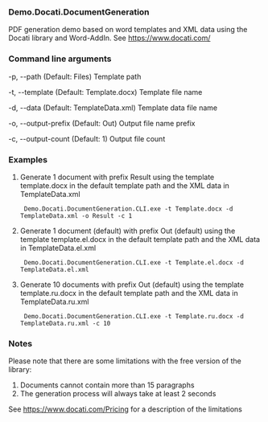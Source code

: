 ### Demo.Docati.DocumentGeneration
PDF generation demo based on word templates and XML data using the Docati library and Word-AddIn. See https://www.docati.com/

### Command line arguments
  -p, --path             (Default: Files) Template path

  -t, --template         (Default: Template.docx) Template file name

  -d, --data             (Default: TemplateData.xml) Template data file name

  -o, --output-prefix    (Default: Out) Output file name prefix

  -c, --output-count     (Default: 1) Output file count

### Examples
1. Generate 1 document with prefix Result using the template template.docx in the default template path and the XML data in TemplateData.xml

        Demo.Docati.DocumentGeneration.CLI.exe -t Template.docx -d TemplateData.xml -o Result -c 1

2. Generate 1 document (default) with prefix Out (default) using the template template.el.docx in the default template path and the XML data in TemplateData.el.xml

        Demo.Docati.DocumentGeneration.CLI.exe -t Template.el.docx -d TemplateData.el.xml

3. Generate 10 documents with prefix Out (default) using the template template.ru.docx in the default template path and the XML data in TemplateData.ru.xml
 
        Demo.Docati.DocumentGeneration.CLI.exe -t Template.ru.docx -d TemplateData.ru.xml -c 10


### Notes
Please note that there are some limitations with the free version of the library:
1. Documents cannot contain more than 15 paragraphs
2. The generation process will always take at least 2 seconds

See https://www.docati.com/Pricing for a description of the limitations
